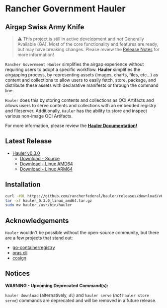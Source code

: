 # Rancher Government Hauler

## Airgap Swiss Army Knife

> ⚠️ This project is still in active development and *not* Generally Available (GA). Most of the core functionality and features are ready, but may have breaking changes. Please review the [Release Notes](https://github.com/rancherfederal/hauler/releases) for more information!

`Rancher Government Hauler` simplifies the airgap experience without requiring users to adopt a specific workflow. **Hauler** simplifies the airgapping process, by representing assets (images, charts, files, etc...) as content and collections to allow users to easily fetch, store, package, and distribute these assets with declarative manifests or through the command line.

`Hauler` does this by storing contents and collections as OCI Artifacts and allows users to serve contents and collections with an embedded registry and fileserver. Additionally, `Hauler` has the ability to store and inspect various non-image OCI Artifacts. 

For more information, please review the **[Hauler Documentation](https://rancherfederal.github.io/hauler-docs)!**

## Latest Release
* [Hauler v0.3.0](https://github.com/rancherfederal/hauler/releases/tag/v0.3.0)
  * [Download - Source](https://github.com/rancherfederal/hauler/archive/refs/tags/v0.3.0.zip)
  * [Download - Linux AMD64](https://github.com/rancherfederal/hauler/releases/download/v0.3.0/hauler_0.3.0_linux_amd64.tar.gz)
  * [Download - Linux ARM64](https://github.com/rancherfederal/hauler/releases/download/v0.3.0/hauler_0.3.0_linux_arm64.tar.gz)

## Installation

```bash
curl -#OL https://github.com/rancherfederal/hauler/releases/download/v0.3.0/hauler_0.3.0_linux_amd64.tar.gz
tar -xf hauler_0.3.0_linux_amd64.tar.gz
sudo mv hauler /usr/bin/hauler
```

## Acknowledgements

`Hauler` wouldn't be possible without the open-source community, but there are a few projects that stand out:
* [go-containerregistry](https://github.com/google/go-containerregistry)
* [oras cli](https://github.com/oras-project/oras)
* [cosign](https://github.com/sigstore/cosign)

## Notices
**WARNING - Upcoming Deprecated Command(s):**

`hauler download` (alternatively, `dl`) and `hauler serve` (_not_ `hauler store serve`) commands are deprecated and will be removed in a future release.
